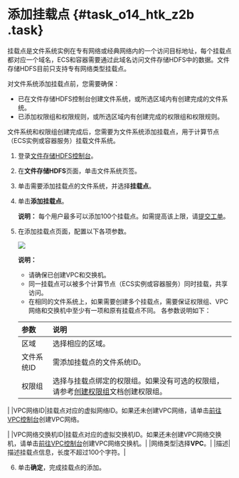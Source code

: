 # 添加挂载点 {#task_o14_htk_z2b .task}

挂载点是文件系统实例在专有网络或经典网络内的一个访问目标地址，每个挂载点都对应一个域名，ECS和容器需要通过此域名访问文件存储HDFS中的数据。文件存储HDFS目前只支持专有网络类型挂载点。 

对文件系统添加挂载点前，您需要确保：

-   已在文件存储HDFS控制台创建文件系统，或所选区域内有创建完成的文件系统。
-   已添加权限组和权限规则，或所选区域内有创建完成的权限组和权限规则。

文件系统和权限组创建完成后，您需要为文件系统添加挂载点，用于计算节点（ECS实例或容器服务）挂载文件系统。

1.  登录[文件存储HDFS控制台](https://dfs.console.aliyun.com)。 
2.  在**文件存储HDFS**页面，单击文件系统页签。 
3.  单击需要添加挂载点的文件系统，并选择**挂载点**。 
4.  单击**添加挂载点**。 

    **说明：** 每个用户最多可以添加100个挂载点。如需提高该上限，请[提交工单](https://selfservice.console.aliyun.com/ticket/createIndex)。

5.  在添加挂载点页面，配置以下各项参数。 

    ![](http://static-aliyun-doc.oss-cn-hangzhou.aliyuncs.com/assets/img/19051/155072983233198_zh-CN.png)

    **说明：** 

    -   请确保已创建VPC和交换机。
    -   同一挂载点可以被多个计算节点（ECS实例或容器服务）同时挂载，共享访问。
    -   在相同的文件系统上，如果需要创建多个挂载点，需要保证权限组、VPC网络和交换机中至少有一项和原有挂载点不同。
    各参数说明如下：

    |参数|说明|
    |:-|:-|
    |区域|选择相应的区域。|
    |文件系统ID|需添加挂载点的文件系统ID。|
    |权限组|选择与挂载点绑定的权限组。如果没有可选的权限组，请参考[创建权限组](cn.zh-CN/快速入门/创建权限组.md#)文档创建权限组。

|
    |VPC网络ID|挂载点对应的虚拟网络ID。如果还未创建VPC网络，请单击[前往VPC控制台](https://vpc.console.aliyun.com)创建VPC网络。

|
    |VPC网络交换机ID|挂载点对应的虚拟交换机ID。如果还未创建VPC网络交换机，请单击[前往VPC控制台](https://vpc.console.aliyun.com)创建VPC网络交换机。|
    |网络类型|选择**VPC**。|
    |描述|描述挂载点信息，长度不超过100个字符。|

6.   单击**确定**，完成挂载点的添加。 

